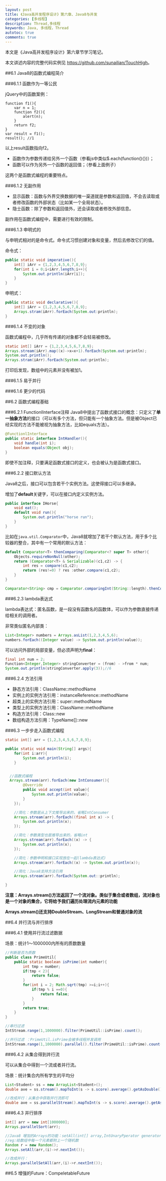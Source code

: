 ```yaml
---
layout: post
title: 《Java高并发程序设计》第六章、Java8与并发
categories: [多线程]
description: Thread,多线程
keywords: Java, 多线程，Thread
autotoc: true
comments: true
---
```


本文是《Java高并发程序设计》第六章节学习笔记。

本文讲述内容的完整代码实例见 <https://github.com/sunailian/TouchHigh>。

##6.1 Java8的函数式编程简介

###6.1.1 函数作为一等公民

jQuery中的函数案例：

```
function f1(){
	var n = 1;
	function f2(){
		alert(n);
	}
	return f2;
}
var result = f1();
result(); //1

```

以上result函数指向f2。

- 函数作为参数传递给另外一个函数（参看js中类似$.each(function(){})）；
- 函数可以作为另外一个函数的返回值；（参看上面例子）

这两个是函数式编程的重要特点。

###6.1.2 无副作用
- 显示函数：函数与外界交换数据的唯一渠道就是参数和返回值，不会去读取或者修改函数的外部状态（比如某一个全局状态）。
- 隐士函数：除了参数和返回值外，还会读取或者修改外部信息。

副作用在函数式编程中，需要进行有效的限制。

###6.1.3 申明式的

与申明式相对的是命令式。命令式习惯创建对象和变量，然后去修改它们的值。

命令式：

```Java
public static void imperative(){
	int[] iArr = {1,2,3,4,5,6,7,8,9};
	for(int i = 0;i<iArr.length;i++){
		System.out.println(iArr[i]);
	}
}
```

申明式：

```Java
public static void declarative(){
	int[] iArr = {1,2,3,4,5,6,7,8,9};
	Arrays.stram(iArr).forEach(System.out:println);
}
```

###6.1.4 不变的对象

函数式编程中，几乎所有传递的对象都不会轻易被修改。

```Java
static int[] iArr = {1,2,3,4,5,6,7,8,9};
Arrays.stream(iArr).map((x)->x=x+1).forEach(System.out:println);
System.out.println();
Arrays.stram(iArr).forEach(System.out:println);
```

打印后发现，数组中的元素并没有被加1。

###6.1.5 易于并行

###6.1.6 更少的代码

##6.2 函数式编程基础

###6.2.1 FunctionlInterface注释
Java8中提出了函数式接口的概念：只定义了**单一抽象方法**的接口（可以有多个方法，但只能有一个抽象方法。但是被Object已经实现的方法不能被视为抽象方法，比如equals方法）。

```Java
@FunctionlInterface
public static interface IntHandler(){
	void handle(int i);
	boolean equals(Object obj);
}
```
即使不加注释，只要满足函数式接口的定义，也会被认为是函数式接口。

###6.2.2 接口默认方法

Java8之后，接口可以包含若干个实例方法。这使得接口可以多继承。

增加了**default**关键字，可以在接口内定义实例方法。

```Java
public interface IHorse{
	void eat();
	default void run(){
		System.out.println("horse run");
	}
}

```

比如在`java.util.Comparator`中，Java8就增加了若干个默认方法，用于多个比较器的整合，其中有一个常用的默认方法：

```Java
default Comparator<T> thenComparing(Comparator<? super T> other){
	Objects.requireNonNull(other);
	return (Comparator<T> & Serializable)(c1,c2) -> {
		int res = compare(c1,c2);
		return (res!=0) ? res :other.compare(c1,c2);
	}
}

```

```Java
Comparator<String> cmp = Comparator.comparingInt(String::length).thenComparing(String.CASE_INSENSITIVE_ORDER);

```

###6.2.3 lambda表达式

lambda表达式：匿名函数，是一段没有函数名的函数体，可以作为参数直接传递给相关的调用者。

非常类似匿名内部类：

```Java
List<Integer> numbers = Arrays.asList(1,2,3,4,5,6);
numbers.forEach((Integer value) -> System.out.println(value));
```

可以访问外部的局部变量，但必须声明为**final**：

```Java
final int num = 2;
Function<Integer,Integer> stringConverter = (from) - >from * num;
System.out.println(stringConverter.apply(3));//6
```

###6.2.4 方法引用

- 静态方法引用：ClassName::methodName
- 实例上的实例方法引用：instanceReference::methodName
- 超类上的实例方法引用：super::methodName
- 类型上的实例方法引用：ClassName::methodName
- 构造方法引用：Class::new
- 数组构造方法引用：TypeName[]::new

###6.3 一步步走入函数式编程

```Java
static int[] arr = {1,2,3,4,5,6,7,8,9};

public static void main(String[] args){
	for(int i:arr){
		System.out.println(i);
	}


  //函数式编程
  Arrays.stream(arr).forEach(new IntConsumer(){
		@Override
		public void accept(int value){
			System.out.println(value);
		}
	});

	//简化：参数是从上下文推导出来的，省略IntConsumer
	Arrays.stream(arr).forEach((final int x) -> {
		System.out.println(x);
	});

	//简化：参数类型也是推导出来的，省略int
	Arrays.stream(arr).forEach((x) -> {
		System.out.println(x);
	});

	//简化：参数申明和接口实现放在一起(lambda表达式)
	Arrays.stream(arr).forEach((x) -> System.out.println(x));

	//简化：Java8支持方法引用
	Arrays.stream(arr).forEach(System.out::println);

}
```

**注意：Arrays.stream()方法返回了一个流对象。类似于集合或者数组，流对象也是一个对象的集合，它将给予我们遍历处理流内元素的功能**

**Arrays.stream()还支持DoubleStream、LongStream和普通对象的流**


##6.4  并行流与并行排序

###6.4.1 使用并行流过滤数据

场景：统计1～1000000内所有的质数数量

```Java
//判断是否为质数
public class PrimeUtil{
	public static boolean isPrime(int number){
		int tmp = number;
		if(tmp < 2){
			return false;
		}
		for(int i = 2; Math.sqrt(tmp) >=i;i++){
			if(tmp % i ==0){
				return false;
			}
		}
		return true;
	}
}

//串行过滤
IntStream.range(1,1000000).filter(PrimeUtil::isPrime).count();

//并行过滤 ：PrimeUtil.isPrime会被多线程并发调用
IntStream.range(1,1000000).parallel().filter(PrimeUtil::isPrime).count();
```

###6.4.2 从集合得到并行流

可以从集合中得到一个流或者并行流。

场景：统计集合内所有学生的平均分

```Java
List<Student> ss = new ArrayList<Student>();
double ave = ss.stream().mapToInt(s -> s.score).average().getAsDouble();

//改成并行：从集合中获取并行流即可
double ave = ss.parallelStream().mapToInt(s -> s.score).average().getAsDouble();
```


###6.4.3 并行排序

```Java
int[] arr = new int[1000000];
Arrays.parallelSort(arr);

//Java8 增加的Arrays的功能：setAll(int[] array,IntUnaryPperator generator)
//eg:给数组中每一个元素都附上一个随机数
Random r = new Random();
Arrays.setAll(arr,(i)->r.nextInt());

//改成并行：
Arrays.parallelSetAll(arr,(i)->r.nextInt());

```

##6.5 增强的Future：CompeletableFuture
